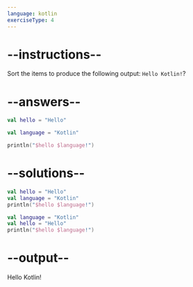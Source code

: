 ```yaml
---
language: kotlin
exerciseType: 4
---
```


# --instructions--

Sort the items to produce the following output: `Hello Kotlin!`?

# --answers--

```kotlin
val hello = "Hello"
```

```kotlin
val language = "Kotlin"
```

```kotlin
println("$hello $language!")
```

# --solutions--

```kotlin
val hello = "Hello"
val language = "Kotlin"
println("$hello $language!")
```

```kotlin
val language = "Kotlin"
val hello = "Hello"
println("$hello $language!")
```

# --output--

Hello Kotlin!
